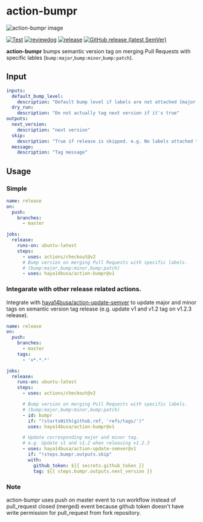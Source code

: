 # action-bumpr

![action-bumpr image](https://user-images.githubusercontent.com/3797062/72686834-dc19a980-3b3b-11ea-9a25-3c5be36d45b1.png)

[![Test](https://github.com/haya14busa/action-bumpr/workflows/Test/badge.svg)](https://github.com/haya14busa/action-bumpr/actions?query=workflow%3ATest)
[![reviewdog](https://github.com/haya14busa/action-bumpr/workflows/reviewdog/badge.svg)](https://github.com/haya14busa/action-bumpr/actions?query=workflow%3Areviewdog)
[![release](https://github.com/haya14busa/action-bumpr/workflows/release/badge.svg)](https://github.com/haya14busa/action-bumpr/actions?query=workflow%3Arelease)
[![GitHub release (latest SemVer)](https://img.shields.io/github/v/release/haya14busa/action-bumpr?logo=github&sort=semver)](https://github.com/haya14busa/action-bumpr/releases)

**action-bumpr** bumps semantic version tag on merging Pull Requests with
specific lables (`bump:major`,`bump:minor`,`bump:patch`).

## Input

```yaml
inputs:
  default_bump_level:
    description: "Default bump level if labels are not attached [major,minor,patch]. Do nothing if it's empty"
  dry_run:
    description: "Do not actually tag next version if it's true"
outputs:
  next_version:
    description: "next version"
  skip:
    description: "True if release is skipped. e.g. No labels attached to PR."
  message:
    description: "Tag message"
```

## Usage

### Simple

```yaml
name: release
on:
  push:
    branches:
      - master

jobs:
  release:
    runs-on: ubuntu-latest
    steps:
      - uses: actions/checkout@v2
      # Bump version on merging Pull Requests with specific labels.
      # (bump:major,bump:minor,bump:patch)
      - uses: haya14busa/action-bumpr@v1
```

### Integarate with other release related actions.

Integrate with
[haya14busa/action-update-semver](https://github.com/haya14busa/action-update-semver)
to update major and minor tags on semantic version tag release (e.g. update v1
and v1.2 tag on v1.2.3 release).

```yaml
name: release
on:
  push:
    branches:
      - master
    tags:
      - 'v*.*.*'

jobs:
  release:
    runs-on: ubuntu-latest
    steps:
      - uses: actions/checkout@v2

      # Bump version on merging Pull Requests with specific labels.
      # (bump:major,bump:minor,bump:patch)
      - id: bumpr
        if: "!startsWith(github.ref, 'refs/tags/')"
        uses: haya14busa/action-bumpr@v1

      # Update corresponding major and minor tag.
      # e.g. Update v1 and v1.2 when releasing v1.2.3
      - uses: haya14busa/action-update-semver@v1
        if: "!steps.bumpr.outputs.skip"
        with:
          github_token: ${{ secrets.github_token }}
          tag: ${{ steps.bumpr.outputs.next_version }}
```

### Note
action-bumpr uses push on master event to run workflow instead of pull_request
closed (merged) event because github token doesn't have write permission
for pull_request from fork repository.

